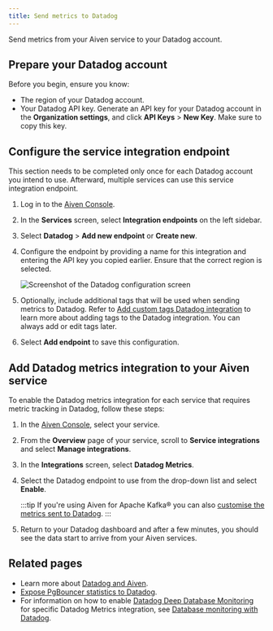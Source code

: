 ```yaml
---
title: Send metrics to Datadog
---
```


Send metrics from your Aiven service to your Datadog account.

## Prepare your Datadog account

Before you begin, ensure you know:

- The region of your Datadog account.
- Your Datadog API key. Generate an API key for your Datadog account
  in the **Organization settings**, and click **API Keys** > **New Key**. Make sure to
  copy this key.

## Configure the service integration endpoint

This section needs to be completed only once for each Datadog account
you intend to use. Afterward, multiple services can use this service
integration endpoint.

1.  Log in to the [Aiven Console](https://console.aiven.io/).
1.  In the **Services** screen, select **Integration endpoints** on the
    left sidebar.
1.  Select **Datadog** > **Add new endpoint** or **Create new**.
1.  Configure the endpoint by providing a name for this integration and
    entering the API key you copied earlier. Ensure that the correct
    region is selected.

    ![Screenshot of the Datadog configuration screen](/images/integrations/configure-datadog-service-integration.png)

1.  Optionally, include additional tags that will be used when sending
    metrics to Datadog. Refer to
    [Add custom tags Datadog integration](/docs/integrations/datadog/add-custom-tags-to-datadog) to learn more about adding tags to the Datadog
    integration. You can always add or edit tags later.
1.  Select **Add endpoint** to save this configuration.

## Add Datadog metrics integration to your Aiven service

To enable the Datadog metrics integration for each service that requires
metric tracking in Datadog, follow these steps:

1.  In the [Aiven Console](https://console.aiven.io/), select your
    service.
1.  From the **Overview** page of your service, scroll to **Service
    integrations** and select **Manage integrations**.
1.  In the **Integrations** screen, select **Datadog Metrics**.
1.  Select the Datadog endpoint to use from the drop-down list
    and select **Enable**.

    :::tip
    If you're using Aiven for Apache Kafka® you can also
    [customise the metrics sent to Datadog](/docs/products/kafka/howto/datadog-customised-metrics).
    :::

1.  Return to your Datadog dashboard and after a few minutes, you should
    see the data start to arrive from your Aiven services.

## Related pages

- Learn more about [Datadog and Aiven](/docs/integrations/datadog).
- [Expose PgBouncer statistics to Datadog](/docs/products/postgresql/howto/pgbouncer-stats-datadog).
- For information on how to enable [Datadog Deep Database
  Monitoring](https://www.datadoghq.com/product/database-monitoring/) for
  specific Datadog Metrics integration, see
  [Database monitoring with Datadog](/docs/products/postgresql/howto/monitor-database-with-datadog).
